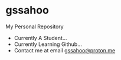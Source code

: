 # gssahoo
My Personal Repository
- Currently A Student...
- Currently Learning Github...
- Contact me at email gssahoo@proton.me
